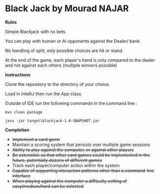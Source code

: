 Black Jack by Mourad NAJAR
===========================

**Rules**

Simple Blackjack with no bets.

You can play with human or AI opponents against the Dealer/ bank.

No handling of split, only possible choices are hit or stand.

At the end of the game, each player's hand is only compared to the dealer and not against each others (multiple winners possible)

**Instructions**

Clone the repository to the directory of your choice.

Load in IntelliJ then run the App class.

Outside of IDE run the following commands in the command line :
```
mvn clean package

java -jar target\blackjack-1.0-SNAPSHOT.jar
```


**Completion**

- ~~Implement a card game~~
- Maintain a scoring system that persists over multiple game sessions
- ~~Ability to play against the computer, or against other players~~
- ~~Be extensible so that other card games could be implemented in the future,
potentially dozens of different games~~
- Track each player/computer action within the system
- ~~Capable of supporting interaction patterns other than a command-line interface~~
- ~~When playing against the computer a difficulty setting of easy/medium/hard can
be selected~~